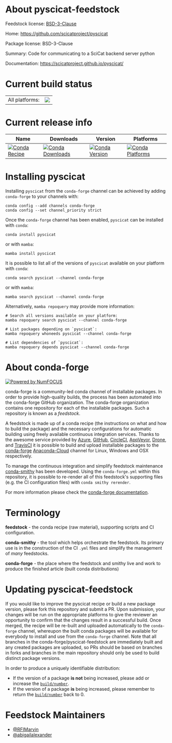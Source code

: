 About pyscicat-feedstock
========================

Feedstock license: [BSD-3-Clause](https://github.com/conda-forge/pyscicat-feedstock/blob/main/LICENSE.txt)

Home: https://github.com/scicatproject/pyscicat

Package license: BSD-3-Clause

Summary: Code for communicating to a SciCat backend server python

Documentation: https://scicatproject.github.io/pyscicat/

Current build status
====================


<table><tr><td>All platforms:</td>
    <td>
      <a href="https://dev.azure.com/conda-forge/feedstock-builds/_build/latest?definitionId=16217&branchName=main">
        <img src="https://dev.azure.com/conda-forge/feedstock-builds/_apis/build/status/pyscicat-feedstock?branchName=main">
      </a>
    </td>
  </tr>
</table>

Current release info
====================

| Name | Downloads | Version | Platforms |
| --- | --- | --- | --- |
| [![Conda Recipe](https://img.shields.io/badge/recipe-pyscicat-green.svg)](https://anaconda.org/conda-forge/pyscicat) | [![Conda Downloads](https://img.shields.io/conda/dn/conda-forge/pyscicat.svg)](https://anaconda.org/conda-forge/pyscicat) | [![Conda Version](https://img.shields.io/conda/vn/conda-forge/pyscicat.svg)](https://anaconda.org/conda-forge/pyscicat) | [![Conda Platforms](https://img.shields.io/conda/pn/conda-forge/pyscicat.svg)](https://anaconda.org/conda-forge/pyscicat) |

Installing pyscicat
===================

Installing `pyscicat` from the `conda-forge` channel can be achieved by adding `conda-forge` to your channels with:

```
conda config --add channels conda-forge
conda config --set channel_priority strict
```

Once the `conda-forge` channel has been enabled, `pyscicat` can be installed with `conda`:

```
conda install pyscicat
```

or with `mamba`:

```
mamba install pyscicat
```

It is possible to list all of the versions of `pyscicat` available on your platform with `conda`:

```
conda search pyscicat --channel conda-forge
```

or with `mamba`:

```
mamba search pyscicat --channel conda-forge
```

Alternatively, `mamba repoquery` may provide more information:

```
# Search all versions available on your platform:
mamba repoquery search pyscicat --channel conda-forge

# List packages depending on `pyscicat`:
mamba repoquery whoneeds pyscicat --channel conda-forge

# List dependencies of `pyscicat`:
mamba repoquery depends pyscicat --channel conda-forge
```


About conda-forge
=================

[![Powered by
NumFOCUS](https://img.shields.io/badge/powered%20by-NumFOCUS-orange.svg?style=flat&colorA=E1523D&colorB=007D8A)](https://numfocus.org)

conda-forge is a community-led conda channel of installable packages.
In order to provide high-quality builds, the process has been automated into the
conda-forge GitHub organization. The conda-forge organization contains one repository
for each of the installable packages. Such a repository is known as a *feedstock*.

A feedstock is made up of a conda recipe (the instructions on what and how to build
the package) and the necessary configurations for automatic building using freely
available continuous integration services. Thanks to the awesome service provided by
[Azure](https://azure.microsoft.com/en-us/services/devops/), [GitHub](https://github.com/),
[CircleCI](https://circleci.com/), [AppVeyor](https://www.appveyor.com/),
[Drone](https://cloud.drone.io/welcome), and [TravisCI](https://travis-ci.com/)
it is possible to build and upload installable packages to the
[conda-forge](https://anaconda.org/conda-forge) [Anaconda-Cloud](https://anaconda.org/)
channel for Linux, Windows and OSX respectively.

To manage the continuous integration and simplify feedstock maintenance
[conda-smithy](https://github.com/conda-forge/conda-smithy) has been developed.
Using the ``conda-forge.yml`` within this repository, it is possible to re-render all of
this feedstock's supporting files (e.g. the CI configuration files) with ``conda smithy rerender``.

For more information please check the [conda-forge documentation](https://conda-forge.org/docs/).

Terminology
===========

**feedstock** - the conda recipe (raw material), supporting scripts and CI configuration.

**conda-smithy** - the tool which helps orchestrate the feedstock.
                   Its primary use is in the construction of the CI ``.yml`` files
                   and simplify the management of *many* feedstocks.

**conda-forge** - the place where the feedstock and smithy live and work to
                  produce the finished article (built conda distributions)


Updating pyscicat-feedstock
===========================

If you would like to improve the pyscicat recipe or build a new
package version, please fork this repository and submit a PR. Upon submission,
your changes will be run on the appropriate platforms to give the reviewer an
opportunity to confirm that the changes result in a successful build. Once
merged, the recipe will be re-built and uploaded automatically to the
`conda-forge` channel, whereupon the built conda packages will be available for
everybody to install and use from the `conda-forge` channel.
Note that all branches in the conda-forge/pyscicat-feedstock are
immediately built and any created packages are uploaded, so PRs should be based
on branches in forks and branches in the main repository should only be used to
build distinct package versions.

In order to produce a uniquely identifiable distribution:
 * If the version of a package **is not** being increased, please add or increase
   the [``build/number``](https://docs.conda.io/projects/conda-build/en/latest/resources/define-metadata.html#build-number-and-string).
 * If the version of a package **is** being increased, please remember to return
   the [``build/number``](https://docs.conda.io/projects/conda-build/en/latest/resources/define-metadata.html#build-number-and-string)
   back to 0.

Feedstock Maintainers
=====================

* [@RFIMarvin](https://github.com/RFIMarvin/)
* [@abigailalexander](https://github.com/abigailalexander/)

